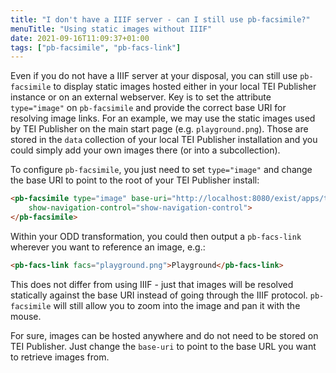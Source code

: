 ```yaml
---
title: "I don't have a IIIF server - can I still use pb-facsimile?"
menuTitle: "Using static images without IIIF"
date: 2021-09-16T11:09:37+01:00
tags: ["pb-facsimile", "pb-facs-link"]
---
```


Even if you do not have a IIIF server at your disposal, you can still use `pb-facsimile` to display static images hosted either in your local TEI Publisher instance or on an external webserver. Key is to set the attribute `type="image"` on `pb-facsimile` and provide the correct base URI for resolving image links. For an example, we may use the static images used by TEI Publisher on the main start page (e.g. `playground.png`). Those are stored in the `data` collection of your local TEI Publisher installation and you could simply add your own images there (or into a subcollection). 

To configure `pb-facsimile`, you just need to set `type="image"` and change the base URI to point to the root of your TEI Publisher install:

```html
<pb-facsimile type="image" base-uri="http://localhost:8080/exist/apps/tei-publisher/" default-zoom-level="0"
    show-navigation-control="show-navigation-control">
</pb-facsimile>
```

Within your ODD transformation, you could then output a `pb-facs-link` wherever you want to reference an image, e.g.:

```html
<pb-facs-link facs="playground.png">Playground</pb-facs-link>
```

This does not differ from using IIIF - just that images will be resolved statically against the base URI instead of going through the IIIF protocol. `pb-facsimile` will still allow you to zoom into the image and pan it with the mouse.

For sure, images can be hosted anywhere and do not need to be stored on TEI Publisher. Just change the `base-uri` to point to the base URL you want to retrieve images from.